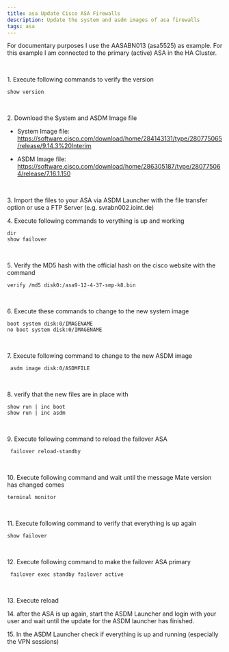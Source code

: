 ```yaml
---
title: asa Update Cisco ASA Firewalls
description: Update the system and asdm images of asa firewalls
tags: asa
---
```


For documentary purposes I use the AASABN013 (asa5525) as example. For this example I am connected to the primary (active) ASA in the HA Cluster.


<br />


<p> 1. Execute following commands to verify the version

```
show version
```


<br />


<p> 2. Download the System and ASDM Image file

- System Image file: https://software.cisco.com/download/home/284143131/type/280775065/release/9.14.3%20Interim

- ASDM Image file: https://software.cisco.com/download/home/286305187/type/280775064/release/7.16.1.150


<br />


<p> 3. Import the files to your ASA via ASDM Launcher with the file transfer option or use a FTP Server (e.g. svrabn002.ioint.de)


<br />


<p> 4. Execute following commands to verything is up and working

```
dir
show failover
```

<br />

<p> 5. Verify the MD5 hash with the official hash on the cisco website with the command 

```
verify /md5 disk0:/asa9-12-4-37-smp-k8.bin
```

<br />

<p> 6. Execute  these commands to change to the new system image


```
boot system disk:0/IMAGENAME
no boot system disk:0/IMAGENAME
```

<br />

<p> 7. Execute following command to change to the new ASDM image

```
 asdm image disk:0/ASDMFILE
```

<br />

<p> 8. verify that the new files are in place with 

```
show run | inc boot 
show run | inc asdm
```
<br />

<p> 9. Execute following command to reload the failover ASA

```
 failover reload-standby 
```

<br />

<p> 10. Execute following command and wait until the message Mate version has changed comes

```
terminal monitor
```

<br />

<p> 11. Execute following command to verify that everything is up again

```
show failover
```

<br />

<p> 12. Execute following command to make the failover ASA primary

```
 failover exec standby failover active

```

<br />

<p> 13. Execute reload

<br />

<p> 14. after the ASA is up again, start the ASDM Launcher and login with your user and wait until the update for the ASDM launcher has finished.

<br />

<p> 15. In the ASDM Launcher check if everything is up and running (especially the VPN sessions)
